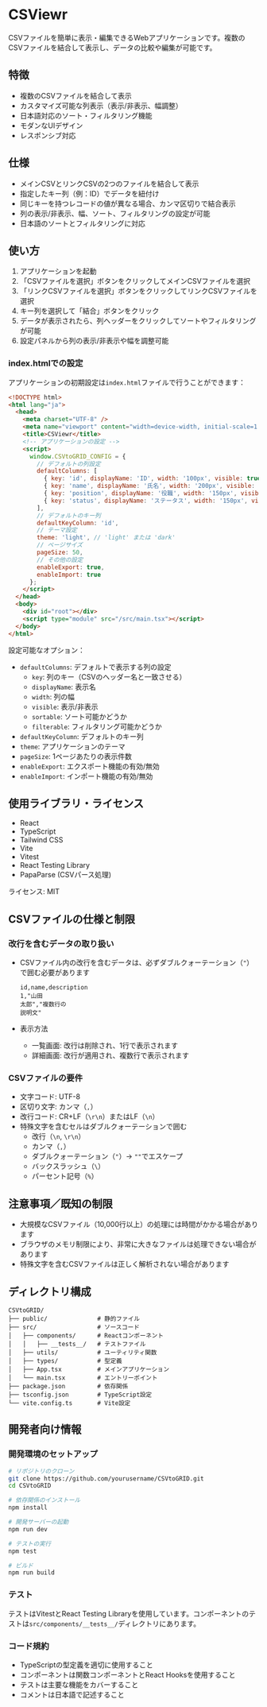 # CSViewr

CSVファイルを簡単に表示・編集できるWebアプリケーションです。複数のCSVファイルを結合して表示し、データの比較や編集が可能です。

## 特徴

- 複数のCSVファイルを結合して表示
- カスタマイズ可能な列表示（表示/非表示、幅調整）
- 日本語対応のソート・フィルタリング機能
- モダンなUIデザイン
- レスポンシブ対応

## 仕様

- メインCSVとリンクCSVの2つのファイルを結合して表示
- 指定したキー列（例：ID）でデータを紐付け
- 同じキーを持つレコードの値が異なる場合、カンマ区切りで結合表示
- 列の表示/非表示、幅、ソート、フィルタリングの設定が可能
- 日本語のソートとフィルタリングに対応

## 使い方

1. アプリケーションを起動
2. 「CSVファイルを選択」ボタンをクリックしてメインCSVファイルを選択
3. 「リンクCSVファイルを選択」ボタンをクリックしてリンクCSVファイルを選択
4. キー列を選択して「結合」ボタンをクリック
5. データが表示されたら、列ヘッダーをクリックしてソートやフィルタリングが可能
6. 設定パネルから列の表示/非表示や幅を調整可能

### index.htmlでの設定

アプリケーションの初期設定は`index.html`ファイルで行うことができます：

```html
<!DOCTYPE html>
<html lang="ja">
  <head>
    <meta charset="UTF-8" />
    <meta name="viewport" content="width=device-width, initial-scale=1.0" />
    <title>CSViewr</title>
    <!-- アプリケーションの設定 -->
    <script>
      window.CSVtoGRID_CONFIG = {
        // デフォルトの列設定
        defaultColumns: [
          { key: 'id', displayName: 'ID', width: '100px', visible: true, sortable: true, filterable: true },
          { key: 'name', displayName: '氏名', width: '200px', visible: true, sortable: true, filterable: true },
          { key: 'position', displayName: '役職', width: '150px', visible: true, sortable: true, filterable: true },
          { key: 'status', displayName: 'ステータス', width: '150px', visible: true, sortable: true, filterable: true }
        ],
        // デフォルトのキー列
        defaultKeyColumn: 'id',
        // テーマ設定
        theme: 'light', // 'light' または 'dark'
        // ページサイズ
        pageSize: 50,
        // その他の設定
        enableExport: true,
        enableImport: true
      };
    </script>
  </head>
  <body>
    <div id="root"></div>
    <script type="module" src="/src/main.tsx"></script>
  </body>
</html>
```

設定可能なオプション：

- `defaultColumns`: デフォルトで表示する列の設定
  - `key`: 列のキー（CSVのヘッダー名と一致させる）
  - `displayName`: 表示名
  - `width`: 列の幅
  - `visible`: 表示/非表示
  - `sortable`: ソート可能かどうか
  - `filterable`: フィルタリング可能かどうか
- `defaultKeyColumn`: デフォルトのキー列
- `theme`: アプリケーションのテーマ
- `pageSize`: 1ページあたりの表示件数
- `enableExport`: エクスポート機能の有効/無効
- `enableImport`: インポート機能の有効/無効

## 使用ライブラリ・ライセンス

- React
- TypeScript
- Tailwind CSS
- Vite
- Vitest
- React Testing Library
- PapaParse (CSVパース処理)

ライセンス: MIT

## CSVファイルの仕様と制限

### 改行を含むデータの取り扱い

- CSVファイル内の改行を含むデータは、必ずダブルクォーテーション（`"`）で囲む必要があります
  ```csv
  id,name,description
  1,"山田
  太郎","複数行の
  説明文"
  ```

- 表示方法
  - 一覧画面: 改行は削除され、1行で表示されます
  - 詳細画面: 改行が適用され、複数行で表示されます

### CSVファイルの要件

- 文字コード: UTF-8
- 区切り文字: カンマ（`,`）
- 改行コード: CR+LF（`\r\n`）またはLF（`\n`）
- 特殊文字を含むセルはダブルクォーテーションで囲む
  - 改行（`\n`, `\r\n`）
  - カンマ（`,`）
  - ダブルクォーテーション（`"`）→ `""`でエスケープ
  - バックスラッシュ（`\`）
  - パーセント記号（`%`）

## 注意事項／既知の制限

- 大規模なCSVファイル（10,000行以上）の処理には時間がかかる場合があります
- ブラウザのメモリ制限により、非常に大きなファイルは処理できない場合があります
- 特殊文字を含むCSVファイルは正しく解析されない場合があります

## ディレクトリ構成

```
CSVtoGRID/
├── public/              # 静的ファイル
├── src/                 # ソースコード
│   ├── components/      # Reactコンポーネント
│   │   ├── __tests__/   # テストファイル
│   ├── utils/           # ユーティリティ関数
│   ├── types/           # 型定義
│   ├── App.tsx          # メインアプリケーション
│   └── main.tsx         # エントリーポイント
├── package.json         # 依存関係
├── tsconfig.json        # TypeScript設定
└── vite.config.ts       # Vite設定
```

## 開発者向け情報

### 開発環境のセットアップ

```bash
# リポジトリのクローン
git clone https://github.com/yourusername/CSVtoGRID.git
cd CSVtoGRID

# 依存関係のインストール
npm install

# 開発サーバーの起動
npm run dev

# テストの実行
npm test

# ビルド
npm run build
```

### テスト

テストはVitestとReact Testing Libraryを使用しています。コンポーネントのテストは`src/components/__tests__/`ディレクトリにあります。

### コード規約

- TypeScriptの型定義を適切に使用すること
- コンポーネントは関数コンポーネントとReact Hooksを使用すること
- テストは主要な機能をカバーすること
- コメントは日本語で記述すること 